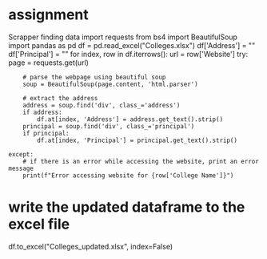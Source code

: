 # assignment
Scrapper finding data
import requests
from bs4 import BeautifulSoup
import pandas as pd
df = pd.read_excel("Colleges.xlsx")
df['Address'] = ""
df['Principal'] = ""
for index, row in df.iterrows():
    url = row['Website']
    try:
        page = requests.get(url)

        # parse the webpage using beautiful soup
        soup = BeautifulSoup(page.content, 'html.parser')

        # extract the address
        address = soup.find('div', class_='address')
        if address:
            df.at[index, 'Address'] = address.get_text().strip()
        principal = soup.find('div', class_='principal')
        if principal:
            df.at[index, 'Principal'] = principal.get_text().strip()
            
    except:
        # if there is an error while accessing the website, print an error message
        print(f"Error accessing website for {row['College Name']}")

# write the updated dataframe to the excel file
df.to_excel("Colleges_updated.xlsx", index=False)
